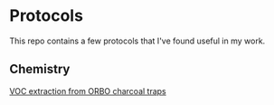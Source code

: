 # Protocols

This repo contains a few protocols that I've found useful in my work.

## Chemistry

[VOC extraction from ORBO charcoal traps](VOC_extraction_protocol.md)
